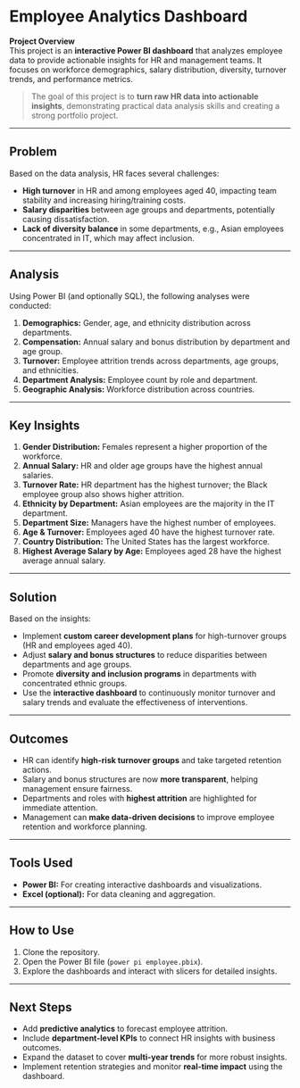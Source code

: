 # Employee Analytics Dashboard

**Project Overview**  
This project is an **interactive Power BI dashboard** that analyzes employee data to provide actionable insights for HR and management teams. It focuses on workforce demographics, salary distribution, diversity, turnover trends, and performance metrics.

> The goal of this project is to **turn raw HR data into actionable insights**, demonstrating practical data analysis skills and creating a strong portfolio project.
---

## Problem
Based on the data analysis, HR faces several challenges:
- **High turnover** in HR and among employees aged 40, impacting team stability and increasing hiring/training costs.
- **Salary disparities** between age groups and departments, potentially causing dissatisfaction.
- **Lack of diversity balance** in some departments, e.g., Asian employees concentrated in IT, which may affect inclusion.

---

## Analysis
Using Power BI (and optionally SQL), the following analyses were conducted:
1. **Demographics:** Gender, age, and ethnicity distribution across departments.
2. **Compensation:** Annual salary and bonus distribution by department and age group.
3. **Turnover:** Employee attrition trends across departments, age groups, and ethnicities.
4. **Department Analysis:** Employee count by role and department.
5. **Geographic Analysis:** Workforce distribution across countries.

---

## Key Insights
1. **Gender Distribution:** Females represent a higher proportion of the workforce.
2. **Annual Salary:** HR and older age groups have the highest annual salaries.
3. **Turnover Rate:** HR department has the highest turnover; the Black employee group also shows higher attrition.
4. **Ethnicity by Department:** Asian employees are the majority in the IT department.
5. **Department Size:** Managers have the highest number of employees.
6. **Age & Turnover:** Employees aged 40 have the highest turnover rate.
7. **Country Distribution:** The United States has the largest workforce.
8. **Highest Average Salary by Age:** Employees aged 28 have the highest average annual salary.

---

## Solution
Based on the insights:
- Implement **custom career development plans** for high-turnover groups (HR and employees aged 40).
- Adjust **salary and bonus structures** to reduce disparities between departments and age groups.
- Promote **diversity and inclusion programs** in departments with concentrated ethnic groups.
- Use the **interactive dashboard** to continuously monitor turnover and salary trends and evaluate the effectiveness of interventions.

---

## Outcomes
- HR can identify **high-risk turnover groups** and take targeted retention actions.
- Salary and bonus structures are now **more transparent**, helping management ensure fairness.
- Departments and roles with **highest attrition** are highlighted for immediate attention.
- Management can **make data-driven decisions** to improve employee retention and workforce planning.

---

## Tools Used
- **Power BI:** For creating interactive dashboards and visualizations.
- **Excel (optional):** For data cleaning and aggregation.

---

## How to Use
1. Clone the repository.
2. Open the Power BI file (`power pi employee.pbix`).
3. Explore the dashboards and interact with slicers for detailed insights.

---

## Next Steps
- Add **predictive analytics** to forecast employee attrition.
- Include **department-level KPIs** to connect HR insights with business outcomes.
- Expand the dataset to cover **multi-year trends** for more robust insights.
- Implement retention strategies and monitor **real-time impact** using the dashboard.
